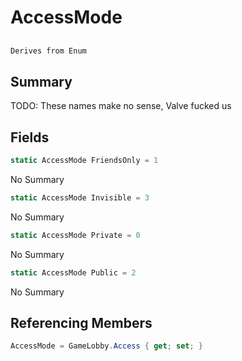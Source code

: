 # AccessMode

## 
```c#
Derives from Enum
```

## Summary

TODO: These names make no sense, Valve fucked us
## Fields

```c#
static AccessMode FriendsOnly = 1
```
No Summary
```c#
static AccessMode Invisible = 3
```
No Summary
```c#
static AccessMode Private = 0
```
No Summary
```c#
static AccessMode Public = 2
```
No Summary
## Referencing Members

```c#
AccessMode = GameLobby.Access { get; set; } 
```

